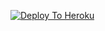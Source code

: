 [![Deploy To Heroku](https://www.herokucdn.com/deploy/button.svg)](https://heroku.com/deploy?template=https://github.com/rahul0715/smmetatext)
